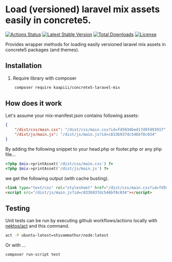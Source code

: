 # Load (versioned) laravel mix assets easily in concrete5.

[![Actions Status](https://github.com/kaapiii/concrete5-laravel-mix/workflows/tests/badge.svg)](https://github.com/kaapiii/concrete5-laravel-mix/actions)
[![Latest Stable Version](https://poser.pugx.org/kaapiii/concrete5-laravel-mix/v)](//packagist.org/packages/kaapiii/concrete5-laravel-mix)
[![Total Downloads](https://poser.pugx.org/kaapiii/concrete5-laravel-mix/downloads)](//packagist.org/packages/kaapiii/concrete5-laravel-mix)
[![License](https://poser.pugx.org/kaapiii/concrete5-laravel-mix/license)](//packagist.org/packages/kaapiii/concrete5-laravel-mix)


Provides wrapper methods for loading easily versioned laravel mix assets in concrete5 packages (and themes).

## Installation

1. Require library with composer

```bash
    composer require kaapiii/concrete5-laravel-mix
```

## How does it work

Let's assume your mix-manifest.json contains following assets:

```json
{
    "/dist/css/main.css": "/dist/css/main.css?id=fd593dbed17d9fd9391f",
    "/dist/js/main.js": "/dist/js/main.js?id=c833b937dc546bf8c034"
}
```

By adding the following snippet to your head.php or footer.php or any php file...
```php
<?php $mix->printAsset('/dist/css/main.css') ?>
<?php $mix->printAsset('/dist/js/main.js') ?>
```

we get the following output (with cache busting).
```html
<link type="text/css" rel="stylesheet" href="/dist/css/main.css?id=fd593dbed17d9fd9391f" />
<script src="/dist/js/main.js?id=c833b937dc546bf8c034"></script>
```

## Testing

Unit tests can be run by executing github workflows/actions locally with [nektos/act](https://github.com/nektos/act) and this command.

```bash
act -P ubuntu-latest=shivammathur/node:latest
```

Or with ...
```bash
composer run-script test
```
